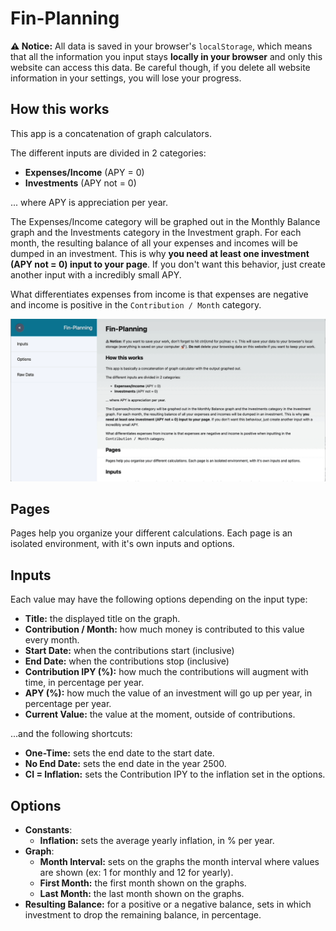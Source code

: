 # Fin-Planning

**&#x26A0; Notice:** All data is saved in your browser's `localStorage`, which means that all the information you input stays **locally in your browser** and only this website can access this data. Be careful though, if you delete all website information in your settings, you will lose your progress.

## How this works

This app is a concatenation of graph calculators.

The different inputs are divided in 2 categories:

- **Expenses/Income** (APY = 0)
- **Investments** (APY not = 0)

... where APY is appreciation per year.

The Expenses/Income category will be graphed out in the Monthly Balance graph and the Investments category in the Investment graph. For each month, the resulting balance of all your expenses and incomes will be dumped in an investment. This is why **you need at least one investment (APY not = 0) input to your page**. If you don't want this behavior, just create another input with a incredibly small APY.

What differentiates expenses from income is that expenses are negative and income is positive in the `Contribution / Month` category.

![Tutorial GIF](Tutorial.gif)

## Pages

Pages help you organize your different calculations. Each page is an isolated environment, with it's own inputs and options.

## Inputs

Each value may have the following options depending on the input type:

- **Title:** the displayed title on the graph.
- **Contribution / Month:** how much money is contributed to this value every month.
- **Start Date:** when the contributions start (inclusive)
- **End Date:** when the contributions stop (inclusive)
- **Contribution IPY (%):** how much the contributions will augment with time, in percentage per year.
- **APY (%):** how much the value of an investment will go up per year, in percentage per year.
- **Current Value:** the value at the moment, outside of contributions.

...and the following shortcuts:

- **One-Time:** sets the end date to the start date.
- **No End Date:** sets the end date in the year 2500.
- **CI = Inflation:** sets the Contribution IPY to the inflation set in the options.

## Options

- **Constants**:
  - **Inflation:** sets the average yearly inflation, in % per year.
- **Graph**:
  - **Month Interval:** sets on the graphs the month interval where values are shown (ex: 1 for monthly and 12 for yearly).
  - **First Month:** the first month shown on the graphs.
  - **Last Month:** the last month shown on the graphs.
- **Resulting Balance:** for a positive or a negative balance, sets in which investment to drop the remaining balance, in percentage.
